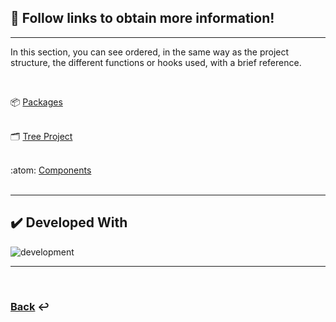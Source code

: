 ## :blue_book: Follow links to obtain more information!

---

In this section, you can see ordered, in the same way as the project structure, the different functions or hooks used, with a brief reference.

<br />

:package: [Packages](./project/packages.md)  
<br />

:card_index_dividers: [Tree Project](./project/tree.md)  
<br />

:atom: [Components](./project/components.md)
<br />
<br />

---

## :heavy_check_mark: Developed With

![development](https://user-images.githubusercontent.com/73716315/127448668-1cae2854-12dc-4aab-a392-fe8a1a9de1d8.jpg)

---

<br />

### [Back](https://github.com/kamilodev/mern-calendar) :leftwards_arrow_with_hook:
